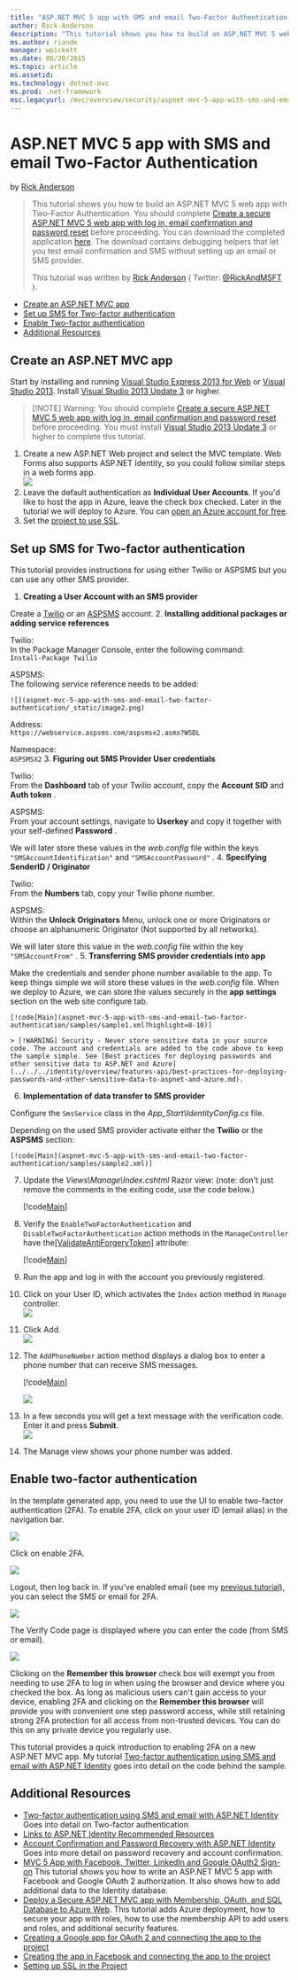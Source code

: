 ```yaml
---
title: "ASP.NET MVC 5 app with SMS and email Two-Factor Authentication | Microsoft Docs"
author: Rick-Anderson
description: "This tutorial shows you how to build an ASP.NET MVC 5 web app with Two-Factor Authentication. You should complete Create a secure ASP.NET MVC 5 web app with..."
ms.author: riande
manager: wpickett
ms.date: 08/20/2015
ms.topic: article
ms.assetid: 
ms.technology: dotnet-mvc
ms.prod: .net-framework
msc.legacyurl: /mvc/overview/security/aspnet-mvc-5-app-with-sms-and-email-two-factor-authentication
---
```

ASP.NET MVC 5 app with SMS and email Two-Factor Authentication
====================
by [Rick Anderson](https://github.com/Rick-Anderson)

> This tutorial shows you how to build an ASP.NET MVC 5 web app with Two-Factor Authentication. You should complete [Create a secure ASP.NET MVC 5 web app with log in, email confirmation and password reset](create-an-aspnet-mvc-5-web-app-with-email-confirmation-and-password-reset.md) before proceeding. You can download the completed application [here](https://code.msdn.microsoft.com/MVC-5-with-2FA-email-8f26d952). The download contains debugging helpers that let you test email confirmation and SMS without setting up an email or SMS provider.
> 
> This tutorial was written by [Rick Anderson](https://blogs.msdn.com/rickAndy) ( Twitter: [@RickAndMSFT](https://twitter.com/RickAndMSFT) ).


- [Create an ASP.NET MVC app](#createMvc)
- [Set up SMS for Two-factor authentication](#SMS)
- [Enable Two-factor authentication](#enable2)
- [Additional Resources](#addRes)

<a id="createMvc"></a>
## Create an ASP.NET MVC app

Start by installing and running [Visual Studio Express 2013 for Web](https://go.microsoft.com/fwlink/?LinkId=299058) or [Visual Studio 2013](https://go.microsoft.com/fwlink/?LinkId=306566). Install [Visual Studio 2013 Update 3](https://go.microsoft.com/fwlink/?LinkId=390465) or higher.

> [!NOTE] Warning: You should complete [Create a secure ASP.NET MVC 5 web app with log in, email confirmation and password reset](create-an-aspnet-mvc-5-web-app-with-email-confirmation-and-password-reset.md) before proceeding. You must install [Visual Studio 2013 Update 3](https://go.microsoft.com/fwlink/?LinkId=390465) or higher to complete this tutorial.


1. Create a new ASP.NET Web project and select the MVC template. Web Forms also supports ASP.NET Identity, so you could follow similar steps in a web forms app.  
    ![](aspnet-mvc-5-app-with-sms-and-email-two-factor-authentication/_static/image1.png)
2. Leave the default authentication as **Individual User Accounts**. If you'd like to host the app in Azure, leave the check box checked. Later in the tutorial we will deploy to Azure. You can [open an Azure account for free](https://azure.microsoft.com/en-us/pricing/free-trial/?WT.mc_id=A261C142F).
3. Set the [project to use SSL](create-an-aspnet-mvc-5-app-with-facebook-and-google-oauth2-and-openid-sign-on.md).

<a id="SMS"></a>
## Set up SMS for Two-factor authentication

This tutorial provides instructions for using either Twilio or ASPSMS but you can use any other SMS provider.

1. **Creating a User Account with an SMS provider**  
  
 Create a     [Twilio](https://www.twilio.com/try-twilio) or an     [ASPSMS](https://www.aspsms.com/asp.net/identity/testcredits/) account.
2. **Installing additional packages or adding service references**  
  
 Twilio:  
 In the Package Manager Console, enter the following command:  
    `Install-Package Twilio`  
  
 ASPSMS:  
 The following service reference needs to be added:  
  
    ![](aspnet-mvc-5-app-with-sms-and-email-two-factor-authentication/_static/image2.png)  
  
 Address:  
    `https://webservice.aspsms.com/aspsmsx2.asmx?WSDL`  
  
 Namespace:  
    `ASPSMSX2`
3. **Figuring out SMS Provider User credentials**  
  
 Twilio:  
 From the     **Dashboard** tab of your Twilio account, copy the     **Account SID** and     **Auth token** .  
  
 ASPSMS:  
 From your account settings, navigate to     **Userkey** and copy it together with your self-defined     **Password** .  
  
 We will later store these values in the     *web.config* file within the keys     `"SMSAccountIdentification"` and     `"SMSAccountPassword"` .
4. **Specifying SenderID / Originator**  
  
 Twilio:  
 From the     **Numbers** tab, copy your Twilio phone number.  
  
 ASPSMS:  
 Within the     **Unlock Originators** Menu, unlock one or more Originators or choose an alphanumeric Originator (Not supported by all networks).  
  
 We will later store this value in the     *web.config* file within the key     `"SMSAccountFrom"` .
5. **Transferring SMS provider credentials into app**  
  
 Make the credentials and sender phone number available to the app. To keep things simple we will store these values in the     *web.config* file. When we deploy to Azure, we can store the values securely in the     **app settings** section on the web site configure tab. 

    [!code[Main](aspnet-mvc-5-app-with-sms-and-email-two-factor-authentication/samples/sample1.xml?highlight=8-10)]

    > [!WARNING] Security - Never store sensitive data in your source code. The account and credentials are added to the code above to keep the sample simple. See [Best practices for deploying passwords and other sensitive data to ASP.NET and Azure](../../../identity/overview/features-api/best-practices-for-deploying-passwords-and-other-sensitive-data-to-aspnet-and-azure.md).
6. **Implementation of data transfer to SMS provider**  
  
 Configure the     `SmsService`  class in the     *App\_Start\IdentityConfig.cs* file.  
  
 Depending on the used SMS provider activate either the     **Twilio** or the     **ASPSMS** section: 

    [!code[Main](aspnet-mvc-5-app-with-sms-and-email-two-factor-authentication/samples/sample2.xml)]
7. Update the *Views\Manage\Index.cshtml* Razor view: (note: don't just remove the comments in the exiting code, use the code below.)  

    [!code[Main](aspnet-mvc-5-app-with-sms-and-email-two-factor-authentication/samples/sample3.xml?highlight=29-66)]
8. Verify the `EnableTwoFactorAuthentication` and `DisableTwoFactorAuthentication` action methods in the `ManageController` have the[[ValidateAntiForgeryToken]](https://msdn.microsoft.com/en-us/library/system.web.mvc.validateantiforgerytokenattribute(v=vs.118).aspx) attribute:  

    [!code[Main](aspnet-mvc-5-app-with-sms-and-email-two-factor-authentication/samples/sample4.xml?highlight=3,16)]
9. Run the app and log in with the account you previously registered.
10. Click on your User ID, which activates the `Index` action method in `Manage` controller.  
    ![](aspnet-mvc-5-app-with-sms-and-email-two-factor-authentication/_static/image3.png)
11. Click Add.  
    ![](aspnet-mvc-5-app-with-sms-and-email-two-factor-authentication/_static/image4.png)
12. The `AddPhoneNumber` action method displays a dialog box to enter a phone number that can receive SMS messages.

    [!code[Main](aspnet-mvc-5-app-with-sms-and-email-two-factor-authentication/samples/sample5.xml)]

    ![](aspnet-mvc-5-app-with-sms-and-email-two-factor-authentication/_static/image5.png)
13. In a few seconds you will get a text message with the verification code. Enter it and press **Submit**.  
    ![](aspnet-mvc-5-app-with-sms-and-email-two-factor-authentication/_static/image6.png)
14. The Manage view shows your phone number was added.

<a id="enable2"></a>
## Enable two-factor authentication

In the template generated app, you need to use the UI to enable two-factor authentication (2FA). To enable 2FA, click on your user ID (email alias) in the navigation bar.

![](aspnet-mvc-5-app-with-sms-and-email-two-factor-authentication/_static/image7.png)

Click on enable 2FA.

![](aspnet-mvc-5-app-with-sms-and-email-two-factor-authentication/_static/image8.png)

Logout, then log back in. If you've enabled email (see my [previous tutorial](../../../identity/overview/features-api/account-confirmation-and-password-recovery-with-aspnet-identity.md)), you can select the SMS or email for 2FA.

![](aspnet-mvc-5-app-with-sms-and-email-two-factor-authentication/_static/image9.png)

The Verify Code page is displayed where you can enter the code (from SMS or email).

![](aspnet-mvc-5-app-with-sms-and-email-two-factor-authentication/_static/image10.png)

Clicking on the **Remember this browser** check box will exempt you from needing to use 2FA to log in when using the browser and device where you checked the box. As long as malicious users can't gain access to your device, enabling 2FA and clicking on the **Remember this browser** will provide you with convenient one step password access, while still retaining strong 2FA protection for all access from non-trusted devices. You can do this on any private device you regularly use.

This tutorial provides a quick introduction to enabling 2FA on a new ASP.NET MVC app. My tutorial [Two-factor authentication using SMS and email with ASP.NET Identity](../../../identity/overview/features-api/two-factor-authentication-using-sms-and-email-with-aspnet-identity.md) goes into detail on the code behind the sample.

<a id="addRes"></a>
## Additional Resources

- [Two-factor authentication using SMS and email with ASP.NET Identity](../../../identity/overview/features-api/two-factor-authentication-using-sms-and-email-with-aspnet-identity.md) Goes into detail on Two-factor authentication
- [Links to ASP.NET Identity Recommended Resources](../../../identity/overview/getting-started/aspnet-identity-recommended-resources.md)
- [Account Confirmation and Password Recovery with ASP.NET Identity](../../../identity/overview/features-api/account-confirmation-and-password-recovery-with-aspnet-identity.md) Goes into more detail on password recovery and account confirmation.
- [MVC 5 App with Facebook, Twitter, LinkedIn and Google OAuth2 Sign-on](create-an-aspnet-mvc-5-app-with-facebook-and-google-oauth2-and-openid-sign-on.md) This tutorial shows you how to write an ASP.NET MVC 5 app with Facebook and Google OAuth 2 authorization. It also shows how to add additional data to the Identity database.
- [Deploy a Secure ASP.NET MVC app with Membership, OAuth, and SQL Database to Azure Web](https://www.windowsazure.com/en-us/develop/net/tutorials/web-site-with-sql-database/). This tutorial adds Azure deployment, how to secure your app with roles, how to use the membership API to add users and roles, and additional security features.
- [Creating a Google app for OAuth 2 and connecting the app to the project](create-an-aspnet-mvc-5-app-with-facebook-and-google-oauth2-and-openid-sign-on.md)
- [Creating the app in Facebook and connecting the app to the project](create-an-aspnet-mvc-5-app-with-facebook-and-google-oauth2-and-openid-sign-on.md)
- [Setting up SSL in the Project](create-an-aspnet-mvc-5-app-with-facebook-and-google-oauth2-and-openid-sign-on.md)